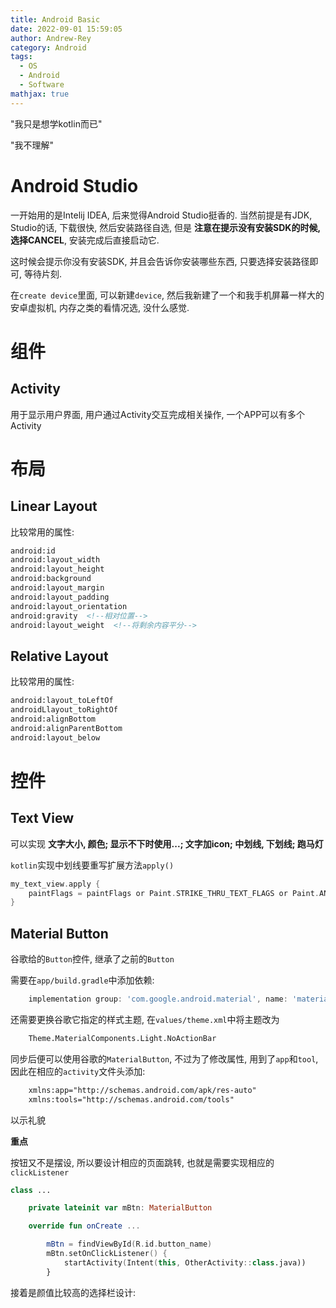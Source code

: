 ```yaml
---
title: Android Basic
date: 2022-09-01 15:59:05
author: Andrew-Rey
category: Android
tags:
  - OS
  - Android
  - Software
mathjax: true
---
```


"我只是想学kotlin而已"

"我不理解"

<!--more-->

# Android Studio

一开始用的是Intelij IDEA, 后来觉得Android Studio挺香的. 当然前提是有JDK, Studio的话, 下载很快, 然后安装路径自选, 但是 **注意在提示没有安装SDK的时候, 选择CANCEL**, 安装完成后直接启动它.

这时候会提示你没有安装SDK, 并且会告诉你安装哪些东西, 只要选择安装路径即可, 等待片刻.

在`create device`里面, 可以新建`device`, 然后我新建了一个和我手机屏幕一样大的安卓虚拟机, 内存之类的看情况选, 没什么感觉.

# 组件
## Activity

用于显示用户界面, 用户通过Activity交互完成相关操作, 一个APP可以有多个Activity

# 布局
## Linear Layout

比较常用的属性:

```xml
android:id
android:layout_width
android:layout_height
android:background
android:layout_margin
android:layout_padding
android:layout_orientation
android:gravity  <!--相对位置-->
android:layout_weight  <!--将剩余内容平分-->
```

## Relative Layout

比较常用的属性:

```xml
android:layout_toLeftOf
androidLlayout_toRightOf
android:alignBottom
android:alignParentBottom
android:layout_below
```

# 控件
## Text View

可以实现 **文字大小, 颜色; 显示不下时使用...; 文字加icon; 中划线, 下划线; 跑马灯**

`kotlin`实现中划线要重写扩展方法`apply()`

```kotlin
my_text_view.apply {
    paintFlags = paintFlags or Paint.STRIKE_THRU_TEXT_FLAGS or Paint.ANTI_ALIAS_FLAG
}
```

## Material Button

谷歌给的`Button`控件, 继承了之前的`Button`

需要在`app/build.gradle`中添加依赖:

```gradle
    implementation group: 'com.google.android.material', name: 'material', version: '1.4.0'
```

还需要更换谷歌它指定的样式主题, 在`values/theme.xml`中将主题改为

```xml
    Theme.MaterialComponents.Light.NoActionBar
```

同步后便可以使用谷歌的`MaterialButton`, 不过为了修改属性, 用到了`app`和`tool`, 因此在相应的`activity`文件头添加:

```xml
    xmlns:app="http://schemas.android.com/apk/res-auto"
    xmlns:tools="http://schemas.android.com/tools"
```
以示礼貌

**重点**

按钮又不是摆设, 所以要设计相应的页面跳转, 也就是需要实现相应的`clickListener`

```kotlin
class ...

    private lateinit var mBtn: MaterialButton

    override fun onCreate ...

        mBtn = findViewById(R.id.button_name)
        mBtn.setOnClickListener() {
            startActivity(Intent(this, OtherActivity::class.java))
        }
```

接着是颜值比较高的选择栏设计: